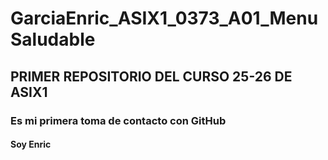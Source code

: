 # GarciaEnric_ASIX1_0373_A01_MenuSaludable
## PRIMER REPOSITORIO DEL CURSO 25-26 DE ASIX1
### Es mi primera toma de contacto con GitHub
#### Soy Enric  
